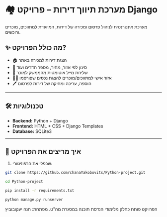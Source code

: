 # 🏘 מערכת תיווך דירות – פרויקט Django

מערכת אינטרנטית לניהול פרסום ומכירה של דירות, המיועדת למתווכים, מוכרים ורוכשים.

## ✨ מה כולל הפרויקט?

- 🏠 הצגת דירות למכירה באתר
- 🔎 סינון לפי אזור, מחיר, מספר חדרים ועוד
- 📩 שליחת מייל אוטומטית מהממשק למוכר
- 🧑‍💼 אזור אישי למתווכים/מוכרים להצגת נכסים שפורסמו
- 🖊 הוספה, עריכה ומחיקה של דירות לפרסום

---

## 🛠 טכנולוגיות

- **Backend:** Python + Django
- **Frontend:** HTML + CSS + Django Templates
- **Database:** SQLite3
---

## 🚀 איך מריצים את הפרויקט

1. שכפלי את הרפוזיטורי:

```bash
git clone https://github.com/chanaYakobovits/Python-project.git

cd Python-project

pip install -r requirements.txt

python manage.py runserver
```

הפרויקט פותח כחלק מלימודי הנדסת תוכנה במסגרת מה"ט.
מפתחת: חנה יעקובוביץ


